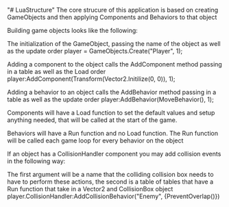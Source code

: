 "# LuaStructure" 
The core strucure of this application is based on creating GameObjects and then applying Components and Behaviors to that object

Building game objects looks like the following:

The initialization of the GameObject, passing the name of the object as well as the update order
player = GameObjects.Create("Player", 1);

Adding a component to the object calls the AddComponent method passing in a table as well as the Load order
player:AddComponent(Transform(Vector2.Initilize(0, 0)), 1);

Adding a behavior to an object calls the AddBehavior method passing in a table as well as the update order
player:AddBehavior(MoveBehavior(), 1);

Components will have a Load function to set the default values and setup anything needed, that will be called at the start of the game.

Behaviors will have a Run function and no Load function. The Run function will be called each game loop for every behavior on the object

If an object has a CollisionHandler component you may add collision events in the following way:

The first argument will be a name that the colliding collision box needs to have to perform these actions, the second is a table of tables
that have a Run function that take in a Vector2 and CollisionBox object
player.CollisionHandler:AddCollisionBehavior("Enemy", {PreventOverlap()})